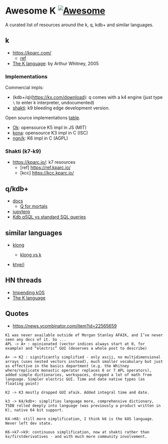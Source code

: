 # Awesome K [![Awesome](https://awesome.re/badge.svg)](https://awesome.re)
A curated list of resources around the k, q, kdb+ and similar languages.

## k

* https://kparc.com/
  * [ref](http://kparc.com/k.txt)
* [The K language](http://archive.vector.org.uk/art10010830): by Arthur Whitney, 2005

### Implementations

Commercial impls:
  * (kdb+/q)(https://kx.com/download): q comes with a k4 engine (just type `\` to enter k interpreter, undocumented)
  * [shakti](https://shakti.com/): k9 bleeding edge development version.

Open source implementations [table](https://bitbucket.org/ngn/k).

* [Ok](https://github.com/JohnEarnest/ok): opensource K5 impl in JS (MIT)
* [kona](https://github.com/kevinlawler/kona): opensource K3 impl in C (ISC)
* [ngn/k](https://bitbucket.org/ngn/k/src/master/readme.txt): K6 impl in C (AGPL)

### Shakti (k7-k9)

* https://kparc.io/: k7 resources
  * [ref] https://ref.kparc.io/
  * [kcc] https://kcc.kparc.io/

## q/kdb+

* [docs](https://code.kx.com/q/)
  * [Q for mortals](https://code.kx.com/q4m3/)
* [jupyterq](https://code.kx.com/v2/ml/jupyterq/)
* [Kdb qSQL vs standard SQL queries](http://www.timestored.com/b/kdb-qsql-query-vs-sql/)

## similar languages

* [klong](https://t3x.org/klong/index.html)
  * [klong vs k](https://t3x.org/klong/klong-vs-k.txt.html)
  
* [ktye/i](https://github.com/ktye/i)

## HN threads

* [Impending kOS](https://news.ycombinator.com/item?id=8475809)
* [The K language](https://news.ycombinator.com/item?id=11561573)

## Quotes

* https://news.ycombinator.com/item?id=22565659

```
K1 was never available outside of Morgan Stanley AFAIK, and I’ve never seen any docs of it. So ...
APL -> A+ : opinionated (vector indices always start at 0, for example) and “electric” GUI (deserves a whole post to describe)

A+ -> K2 : significantly simplified - only ascii, no multidimensional arrays (uses nested vectors instead), much smaller vocabulary but just as effective in the basics department (e.g. the Whitney where/replicate monastic operator replaces 6 or 7 APL operators), added simple dictionaries, workspaces, dropped a lot of math from language. Simpler electric GUI. Time and date native types (as floating point)

K2 -> K3 mostly dropped GUI afaik. Added integral time and date.

k3 -> K4/kdb+: simplifies language more, comprehensive dictionary, TSDB rolled deeply into language (was previously a product written in K), native 64 bit support.

K4->K6: still more simplification, I think k6 is the kOS language. Never left dev state.

K6->k7->k9: continuous simplification, now at shakti rather than kx/firstderivatives - and with much more community involvement.
```
